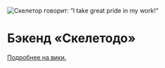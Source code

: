 ![Скелетор говорит: “I take great pride in my work!“](https://github.com/vsevolod-skripnik/skeletodo-wiki/blob/master/memes/great-pride.jpeg?raw=True)


# Бэкенд «Скелетодо»

[Подробнее на вики.](https://github.com/vsevolod-skripnik/skeletodo-wiki)

